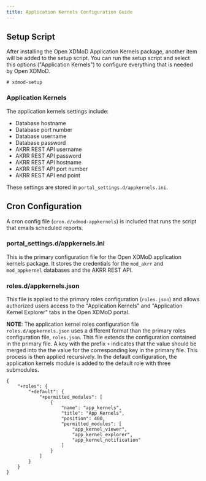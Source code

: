 ```yaml
---
title: Application Kernels Configuration Guide
---
```


Setup Script
------------

After installing the Open XDMoD Application Kernels package, another
item will be added to the setup script.  You can run the setup script
and select this options ("Application Kernels") to configure everything
that is needed by Open XDMoD.

    # xdmod-setup

### Application Kernels

The application kernels settings include:

- Database hostname
- Database port number
- Database username
- Database password
- AKRR REST API username
- AKRR REST API password
- AKRR REST API hostname
- AKRR REST API port number
- AKRR REST API end point

These settings are stored in `portal_settings.d/appkernels.ini`.

Cron Configuration
------------------

A cron config file (`cron.d/xdmod-appkernels`) is included that runs the
script that emails scheduled reports.

### portal_settings.d/appkernels.ini

This is the primary configuration file for the Open XDMoD application
kernels package.  It stores the credentials for the `mod_akrr` and
`mod_appkernel` databases and the AKRR REST API.

### roles.d/appkernels.json

This file is applied to the primary roles configuration (`roles.json`)
and allows authorized users access to the "Application Kernels" and
"Application Kernel Explorer" tabs in the Open XDMoD portal.

**NOTE**: The application kernel roles configuration file
`roles.d/appkernels.json` uses a different format than the primary roles
configuration file, `roles.json`.  This file extends the configuration
contained in the primary file.  A key with the prefix `+` indicates that
the value should be merged into the the value for the corresponding key
in the primary file.  This process is then applied recursively.  In the
default configuration, the application kernels module is added to the
default role with three submodules.

    {
        "+roles": {
            "+default": {
                "+permitted_modules": [
                    {
                        "name": "app_kernels",
                        "title": "App Kernels",
                        "position": 400,
                        "permitted_modules": [
                            "app_kernel_viewer",
                            "app_kernel_explorer",
                            "app_kernel_notification"
                        ]
                    }
                ]
            }
        }
    }
